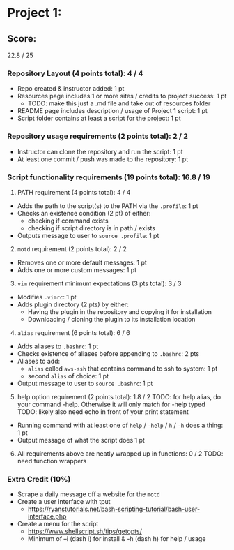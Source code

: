 # Project 1:

## Score:
22.8 / 25

### Repository Layout (4 points total): 4 / 4
* Repo created & instructor added: 1 pt
* Resources page includes 1 or more sites / credits to project success: 1 pt
    * TODO: make this just a .md file and take out of resources folder
* README page includes description / usage of Project 1 script: 1 pt
* Script folder contains at least a script for the project: 1 pt

### Repository usage requirements (2 points total): 2 / 2
* Instructor can clone the repository and run the script: 1 pt
* At least one commit / push was made to the repository: 1 pt

### Script functionality requirements (19 points total): 16.8 / 19
1. PATH requirement (4 points total): 4 / 4
* Adds the path to the script(s) to the PATH via the `.profile`: 1 pt
* Checks an existence condition (2 pt) of either:
    * checking if command exists
    * checking if script directory is in path / exists
* Outputs message to user to `source .profile`: 1 pt

2. `motd` requirement (2 points total): 2 / 2
* Removes one or more default messages: 1 pt
* Adds one or more custom messages: 1 pt

3. `vim` requirement minimum expectations (3 pts total): 3 / 3
* Modifies `.vimrc`: 1 pt
* Adds plugin directory (2 pts) by either:
    * Having the plugin in the repository and copying it for installation
    * Downloading / cloning the plugin to its installation location

4. `alias` requirement (6 points total): 6 / 6
* Adds aliases to `.bashrc`: 1 pt
* Checks existence of aliases before appending to `.bashrc`: 2 pts
* Aliases to add: 
    * `alias` called `aws-ssh` that contains command to ssh to system: 1 pt
    * second `alias` of choice: 1 pt
* Output message to user to `source .bashrc`: 1 pt

5. help option requirement (2 points total): 1.8 / 2
TODO: for help alias, do your command -help.  Otherwise it will only match for -help typed  
TODO: likely also need echo in front of your print statement
* Running command with at least one of `help` / `-help` / `h` / `-h` does a thing: 1 pt
* Output message of what the script does 1 pt

6. All requirements above are neatly wrapped up in functions: 0 / 2
TODO: need function wrappers

### Extra Credit (10%)
* Scrape a daily message off a website for the `motd`
* Create a user interface with tput
   * https://ryanstutorials.net/bash-scripting-tutorial/bash-user-interface.php
* Create a menu for the script
   * https://www.shellscript.sh/tips/getopts/ 
   * Minimum of –i (dash i) for install & -h (dash h) for help / usage